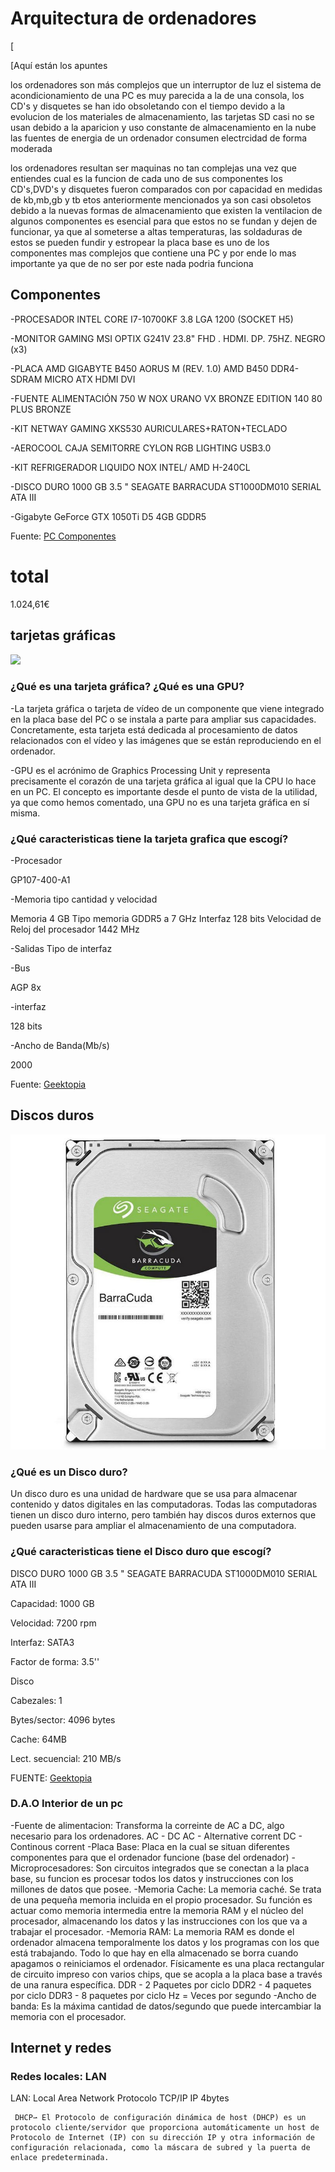 # Arquitectura de ordenadores
[

[Aquí están los apuntes


los ordenadores son más complejos que un interruptor de luz 
el sistema de acondicionamiento de una PC es muy parecida a la de una consola, los CD's y disquetes se han ido obsoletando con el tiempo devido a la evolucion
de los materiales de almacenamiento, las tarjetas SD casi no se usan debido a la aparicion y uso constante de almacenamiento en la nube
las fuentes de energia de un ordenador consumen electrcidad de forma moderada

los ordenadores resultan ser maquinas no tan complejas una vez que entiendes cual es la funcion de cada uno de sus componentes 
los CD's,DVD's y disquetes fueron comparados con por capacidad en medidas de kb,mb,gb y tb 
etos anteriormente mencionados ya son casi obsoletos debido a la nuevas formas de almacenamiento que existen
la ventilacion de algunos componentes es esencial para que estos no se fundan y dejen de funcionar, ya que al someterse a altas temperaturas, las soldaduras de estos se pueden fundir y estropear
la placa base es uno de los componentes mas complejos que contiene una PC y por ende lo mas importante ya que de no ser por este nada podria funciona


## Componentes

-PROCESADOR INTEL CORE I7-10700KF 3.8 LGA 1200 (SOCKET H5)

-MONITOR GAMING MSI OPTIX G241V 23.8" FHD . HDMI. DP. 75HZ. NEGRO (x3)

-PLACA AMD GIGABYTE B450 AORUS M (REV. 1.0) AMD B450 DDR4-SDRAM MICRO ATX HDMI DVI

-FUENTE ALIMENTACIÓN 750 W NOX URANO VX BRONZE EDITION 140 80 PLUS BRONZE

-KIT NETWAY GAMING XKS530 AURICULARES+RATON+TECLADO

-AEROCOOL CAJA SEMITORRE CYLON RGB LIGHTING USB3.0

-KIT REFRIGERADOR LIQUIDO NOX INTEL/ AMD H-240CL

-DISCO DURO 1000 GB 3.5 " SEAGATE BARRACUDA ST1000DM010 SERIAL ATA III

-Gigabyte GeForce GTX 1050Ti D5 4GB GDDR5

Fuente: [PC Componentes](https://www.pccomponentes.com/)

# total

1.024,61€

## tarjetas gráficas

![](https://raw.githubusercontent.com/Samael696/1er-trimestre/main/%C3%ADndice.jpg)

### ¿Qué es una tarjeta gráfica? ¿Qué es una GPU?

-La tarjeta gráfica o tarjeta de vídeo de un componente que viene integrado en la placa base del PC o se instala a parte para ampliar sus capacidades. Concretamente, esta tarjeta está dedicada al procesamiento de datos relacionados con el vídeo y las imágenes que se están reproduciendo en el ordenador.

-GPU es el acrónimo de Graphics Processing Unit y representa precisamente el corazón de una tarjeta gráfica al igual que la CPU lo hace en un PC. El concepto es importante desde el punto de vista de la utilidad, ya que como hemos comentado, una GPU no es una tarjeta gráfica en sí misma.


### ¿Qué caracteristicas tiene la tarjeta grafica que escogí?

-Procesador

GP107-400-A1

-Memoria tipo cantidad y velocidad

Memoria 	4 GB
Tipo memoria 	GDDR5 a 7 GHz
Interfaz 	128 bits
Velocidad de Reloj del procesador 1442 MHz

-Salidas Tipo de interfaz

-Bus	

AGP 8x

-interfaz 	

128 bits

-Ancho de Banda(Mb/s)

2000

Fuente: [Geektopia](https://www.geektopia.es/es/product/gigabyte/geforce-gtx-1050-ti-oc-4g/)



## Discos duros

![](https://raw.githubusercontent.com/Samael696/1er-trimestre/main/new111412.jpg)

### ¿Qué es un Disco duro?

Un disco duro es una unidad de hardware que se usa para almacenar contenido y datos digitales en las computadoras. Todas las computadoras tienen un disco duro interno, pero también hay discos duros externos que pueden usarse para ampliar el almacenamiento de una computadora.

### ¿Qué caracteristicas tiene el Disco duro que escogí?

DISCO DURO 1000 GB 3.5 " SEAGATE BARRACUDA ST1000DM010 SERIAL ATA III

Capacidad: 	    1000 GB

Velocidad:    	7200 rpm

Interfaz:       SATA3

Factor de forma:	3.5''


Disco

Cabezales:   	1

Bytes/sector:    	4096 bytes

Cache:	          64MB

Lect. secuencial:	    210 MB/s


FUENTE: [Geektopia](https://www.geektopia.es/es/product/seagate/barracuda-1-tb/)

### D.A.O Interior de un pc

-Fuente de alimentacion: Transforma la correinte de AC a DC, algo necesario para los ordenadores.
AC - DC
AC - Alternative corrent
DC - Continous corrent
-Placa Base: Placa en la cual se situan diferentes componentes para que el ordenador funcione (base del ordenador)
-Microprocesadores: Son circuitos integrados que se conectan a la placa base, su funcion es procesar todos los
datos y instrucciones con los millones de datos que posee.
-Memoria Cache: La memoria caché. Se trata de una pequeña memoria incluida en el propio procesador. Su función es 
actuar como memoria intermedia entre la memoria RAM y el núcleo del procesador, almacenando los datos
y las instrucciones con los que va a trabajar el procesador. 
-Memoria RAM: La memoria RAM es donde el ordenador almacena temporalmente los datos y los programas 
con los que está trabajando. Todo lo que hay en ella almacenado se borra cuando apagamos o
reiniciamos el ordenador. Físicamente es una placa rectangular de circuito impreso con varios chips, 
que se acopla a la placa base a través de una ranura específica.
DDR - 2 Paquetes por ciclo
DDR2 - 4 paquetes por ciclo
DDR3 - 8 paquetes por ciclo
Hz = Veces por segundo
-Ancho de banda: Es la máxima cantidad de datos/segundo que puede intercambiar la memoria con el 
procesador.




## Internet y redes

### Redes locales: LAN

LAN: Local Area Network
Protocolo     TCP/IP 
                      IP 4bytes

     DHCP⇀ El Protocolo de configuración dinámica de host (DHCP) es un protocolo cliente/servidor que proporciona automáticamente un host de Protocolo de Internet (IP) con su dirección IP y otra información de configuración relacionada, como la máscara de subred y la puerta de enlace predeterminada.
     









